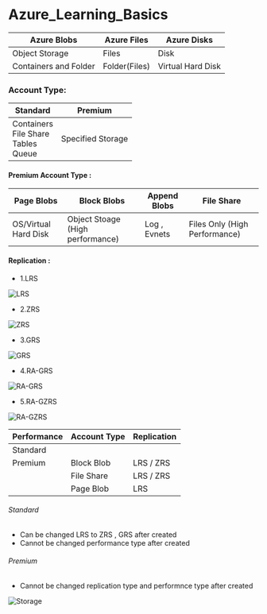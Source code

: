 # Azure_Learning_Basics


| Azure Blobs | Azure Files | Azure Disks |
|----------|----------|----------|
| Object Storage | Files | Disk |
| Containers and Folder | Folder(Files) | Virtual Hard Disk |

### Account Type:

| Standard | Premium | 
|----------|----------|
| Containers<br>File Share<br>Tables<br>Queue | Specified Storage |

#### Premium Account Type :

| Page Blobs | Block Blobs | Append Blobs | File Share |
|----------|----------|----------|----------|
| OS/Virtual Hard Disk | Object Stoage (High performance) | Log , Evnets | Files Only (High Performance) |

#### Replication :
- 1.LRS

![LRS](https://learn.microsoft.com/en-us/azure/storage/common/media/storage-redundancy/locally-redundant-storage.png)
- 2.ZRS

![ZRS](https://learn.microsoft.com/en-us/azure/storage/common/media/storage-redundancy/zone-redundant-storage.png)
- 3.GRS 

![GRS](https://learn.microsoft.com/en-us/azure/storage/common/media/storage-redundancy/geo-redundant-storage.png)
- 4.RA-GRS

![RA-GRS](https://learn.microsoft.com/en-us/azure/storage/common/media/storage-redundancy/geo-redundant-storage.png)
- 5.RA-GZRS

![RA-GZRS](https://learn.microsoft.com/en-us/azure/storage/common/media/storage-redundancy/geo-zone-redundant-storage.png)

| Performance | Account Type | Replication|
|----------|----------|----------|
| Standard |  | |
| Premium | Block Blob | LRS / ZRS |
| |File Share | LRS / ZRS |
| |Page Blob| LRS |

###### Standard
- Can be changed LRS to ZRS , GRS after created
- Cannot be changed performance type after created
###### Premium 
- Cannot be changed replication type and performnce type after created

![Storage](https://gillianstravers.com/wp-content/uploads/2022/05/1_B4db7JS_34ZegqfSyTojkA.png)


